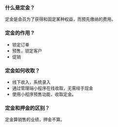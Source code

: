 ### 什么是定金？

定金是会员为了获得和固定某种权益，而预先缴纳的费用。

### 定金的作用？

- 锁定订单
- 预售，锁定客户
- 促销

### 定金如何收取？

- 线下收入，系统录入
- 通过管理端小程序在线收取，无需经手现金
- 使用小程序预售功能，收取定金。

### 定金和押金的区别？

定金算销售的业绩，押金不算。